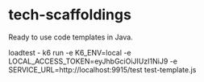 # tech-scaffoldings
Ready to use code templates in Java.

loadtest - k6 run -e K6_ENV=local -e LOCAL_ACCESS_TOKEN=eyJhbGciOiJIUzI1NiJ9 -e SERVICE_URL=http://localhost:9915/test test-template.js
